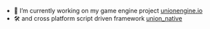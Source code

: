 - 🔭 I’m currently working on my game engine project [unionengine.io](http://unionengine.io)
- 🛠️ and cross platform script driven framework [union_native](https://github.com/liamlangli/union_native)
